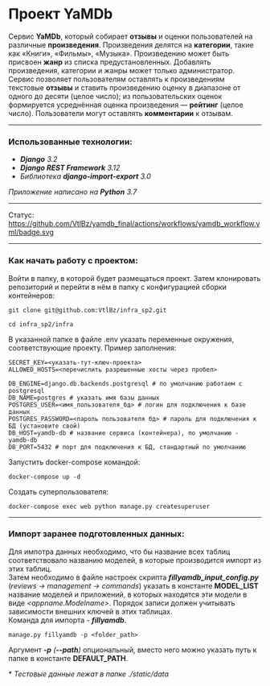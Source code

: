 # Проект YaMDb

Cервис **YaMDb**, который собирает **отзывы** и оценки пользователей на различные **произведения**. Произведения делятся на **категории**, такие как «Книги», «Фильмы», «Музыка». Произведению может быть присвоен **жанр** из списка предустановленных. Добавлять произведения, категории и жанры может только администратор.  
Сервис позволяет пользователям оставлять к произведениям текстовые **отзывы** и ставить произведению оценку в диапазоне от одного до десяти (целое число); из пользовательских оценок формируется усреднённая оценка произведения — **рейтинг** (целое число). Пользователи могут оставлять **комментарии** к отзывам.

---

### Использованные технологии:

- ***Django** 3.2*  
- ***Django REST Framework** 3.12*  
- *Библиотека **django-import-export** 3.0*  

*Приложение написано на **Python** 3.7*

---

Статус:
https://github.com/VtlBz/yamdb_final/actions/workflows/yamdb_workflow.yml/badge.svg

---

### Как начать работу с проектом:

Войти в папку, в которой будет размещаться проект. Затем клонировать репозиторий и перейти в нём в папку с конфигурацией сборки контейнеров:
```
git clone git@github.com:VtlBz/infra_sp2.git
```
```
cd infra_sp2/infra
```

В указанной папке в файле .env указать переменные окружения, соответствующие проекту.
Пример заполнения:
```
SECRET_KEY=<указать-тут-ключ-проекта>
ALLOWED_HOSTS=<перечислить разрешенные хосты через пробел>

DB_ENGINE=django.db.backends.postgresql # по умолчанию работаем с postgresql
DB_NAME=postgres # указать имя базы данных
POSTGRES_USER=<имя_пользователя_бд> # логин для подключения к базе данных
POSTGRES_PASSWORD=<пароль пользователя бд> # пароль для подключения к БД (установите свой)
DB_HOST=yamdb-db # название сервиса (контейнера), по умолчанию - yamdb-db
DB_PORT=5432 # порт для подключения к БД, стандартный по умолчанию
```

Запустить docker-compose командой:
```
docker-compose up -d
```

Создать суперпользователя:
```
docker-compose exec web python manage.py createsuperuser
```

---

### Импорт заранее подготовленных данных:  
Для импотра данных необходимо, что бы название всех таблиц соответствовало названию моделей, в которые производится импорт из этих таблиц.  
Затем необходимо в файле настроек скрипта ***fillyamdb_input_config.py*** (*reviews -> management -> commands*) указать в константе **MODEL_LIST** название моделей и приложений, в которых находятся эти модели в виде *<appname.Modelname>*. Порядок записи должен учитывать зависимости внешних ключей в этих таблицах.  
Команда для импорта - ***fillyamdb***.

  ```
  manage.py fillyamdb -p <folder_path>
  ```

Аргумент ***-p*** *(**--path**)* опциональный, вместо него можно указать путь к папке в константе **DEFAULT_PATH**.

\* *Тестовые данные лежат в папке ./static/data*
